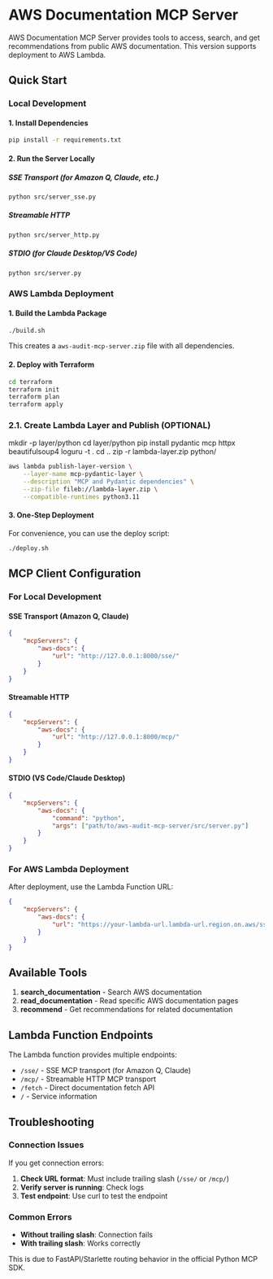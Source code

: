 # AWS Documentation MCP Server

AWS Documentation MCP Server provides tools to access, search, and get recommendations from public AWS documentation. This version supports deployment to AWS Lambda.

## Quick Start

### Local Development

#### 1. Install Dependencies

```bash
pip install -r requirements.txt
```

#### 2. Run the Server Locally

##### SSE Transport (for Amazon Q, Claude, etc.)

```bash
python src/server_sse.py
```

##### Streamable HTTP

```bash
python src/server_http.py
```

##### STDIO (for Claude Desktop/VS Code)

```bash
python src/server.py
```

### AWS Lambda Deployment

#### 1. Build the Lambda Package

```bash
./build.sh
```

This creates a `aws-audit-mcp-server.zip` file with all dependencies.

#### 2. Deploy with Terraform

```bash
cd terraform
terraform init
terraform plan
terraform apply
```
### 2.1. Create Lambda Layer and Publish  (OPTIONAL)

mkdir -p layer/python
cd layer/python
pip install pydantic mcp httpx beautifulsoup4 loguru -t .
cd ..
zip -r lambda-layer.zip python/

```bash
aws lambda publish-layer-version \
    --layer-name mcp-pydantic-layer \
    --description "MCP and Pydantic dependencies" \
    --zip-file fileb://lambda-layer.zip \
    --compatible-runtimes python3.11
```

#### 3. One-Step Deployment

For convenience, you can use the deploy script:

```bash
./deploy.sh
```

## MCP Client Configuration

### For Local Development

#### SSE Transport (Amazon Q, Claude)

```json
{
    "mcpServers": {
        "aws-docs": {
            "url": "http://127.0.0.1:8000/sse/"
        }
    }
}
```

#### Streamable HTTP

```json
{
    "mcpServers": {
        "aws-docs": {
            "url": "http://127.0.0.1:8000/mcp/"
        }
    }
}
```

#### STDIO (VS Code/Claude Desktop)

```json
{
    "mcpServers": {
        "aws-docs": {
            "command": "python",
            "args": ["path/to/aws-audit-mcp-server/src/server.py"]
        }
    }
}
```

### For AWS Lambda Deployment

After deployment, use the Lambda Function URL:

```json
{
    "mcpServers": {
        "aws-docs": {
            "url": "https://your-lambda-url.lambda-url.region.on.aws/sse/"
        }
    }
}
```

## Available Tools

1. **search_documentation** - Search AWS documentation
2. **read_documentation** - Read specific AWS documentation pages
3. **recommend** - Get recommendations for related documentation

## Lambda Function Endpoints

The Lambda function provides multiple endpoints:

- `/sse/` - SSE MCP transport (for Amazon Q, Claude)
- `/mcp/` - Streamable HTTP MCP transport
- `/fetch` - Direct documentation fetch API
- `/` - Service information

## Troubleshooting

### Connection Issues

If you get connection errors:

1. **Check URL format**: Must include trailing slash (`/sse/` or `/mcp/`)
2. **Verify server is running**: Check logs
3. **Test endpoint**: Use curl to test the endpoint

### Common Errors

- **Without trailing slash**: Connection fails
- **With trailing slash**: Works correctly

This is due to FastAPI/Starlette routing behavior in the official Python MCP SDK.

